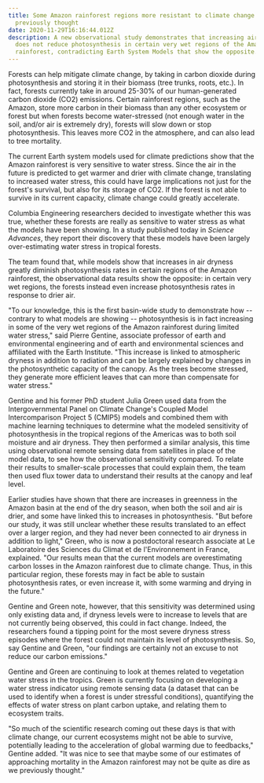 ```yaml
---
title: Some Amazon rainforest regions more resistant to climate change than
  previously thought
date: 2020-11-29T16:16:44.012Z
description: A new observational study demonstrates that increasing air dryness
  does not reduce photosynthesis in certain very wet regions of the Amazon
  rainforest, contradicting Earth System Models that show the opposite.
---
```

<!--StartFragment-->

Forests can help mitigate climate change, by taking in carbon dioxide during photosynthesis and storing it in their biomass (tree trunks, roots, etc.). In fact, forests currently take in around 25-30% of our human-generated carbon dioxide (CO2) emissions. Certain rainforest regions, such as the Amazon, store more carbon in their biomass than any other ecosystem or forest but when forests become water-stressed (not enough water in the soil, and/or air is extremely dry), forests will slow down or stop photosynthesis. This leaves more CO2 in the atmosphere, and can also lead to tree mortality.

The current Earth system models used for climate predictions show that the Amazon rainforest is very sensitive to water stress. Since the air in the future is predicted to get warmer and drier with climate change, translating to increased water stress, this could have large implications not just for the forest's survival, but also for its storage of CO2. If the forest is not able to survive in its current capacity, climate change could greatly accelerate.

Columbia Engineering researchers decided to investigate whether this was true, whether these forests are really as sensitive to water stress as what the models have been showing. In a study published today in *Science Advances*, they report their discovery that these models have been largely over-estimating water stress in tropical forests.

The team found that, while models show that increases in air dryness greatly diminish photosynthesis rates in certain regions of the Amazon rainforest, the observational data results show the opposite: in certain very wet regions, the forests instead even increase photosynthesis rates in response to drier air.

"To our knowledge, this is the first basin-wide study to demonstrate how -- contrary to what models are showing -- photosynthesis is in fact increasing in some of the very wet regions of the Amazon rainforest during limited water stress," said Pierre Gentine, associate professor of earth and environmental engineering and of earth and environmental sciences and affiliated with the Earth Institute. "This increase is linked to atmospheric dryness in addition to radiation and can be largely explained by changes in the photosynthetic capacity of the canopy. As the trees become stressed, they generate more efficient leaves that can more than compensate for water stress."

Gentine and his former PhD student Julia Green used data from the Intergovernmental Panel on Climate Change's Coupled Model Intercomparison Project 5 (CMIP5) models and combined them with machine learning techniques to determine what the modeled sensitivity of photosynthesis in the tropical regions of the Americas was to both soil moisture and air dryness. They then performed a similar analysis, this time using observational remote sensing data from satellites in place of the model data, to see how the observational sensitivity compared. To relate their results to smaller-scale processes that could explain them, the team then used flux tower data to understand their results at the canopy and leaf level.

Earlier studies have shown that there are increases in greenness in the Amazon basin at the end of the dry season, when both the soil and air is drier, and some have linked this to increases in photosynthesis. "But before our study, it was still unclear whether these results translated to an effect over a larger region, and they had never been connected to air dryness in addition to light," Green, who is now a postdoctoral research associate at Le Laboratoire des Sciences du Climat et de l'Environnement in France, explained. "Our results mean that the current models are overestimating carbon losses in the Amazon rainforest due to climate change. Thus, in this particular region, these forests may in fact be able to sustain photosynthesis rates, or even increase it, with some warming and drying in the future."

Gentine and Green note, however, that this sensitivity was determined using only existing data and, if dryness levels were to increase to levels that are not currently being observed, this could in fact change. Indeed, the researchers found a tipping point for the most severe dryness stress episodes where the forest could not maintain its level of photosynthesis. So, say Gentine and Green, "our findings are certainly not an excuse to not reduce our carbon emissions."

Gentine and Green are continuing to look at themes related to vegetation water stress in the tropics. Green is currently focusing on developing a water stress indicator using remote sensing data (a dataset that can be used to identify when a forest is under stressful conditions), quantifying the effects of water stress on plant carbon uptake, and relating them to ecosystem traits.

"So much of the scientific research coming out these days is that with climate change, our current ecosystems might not be able to survive, potentially leading to the acceleration of global warming due to feedbacks," Gentine added. "It was nice to see that maybe some of our estimates of approaching mortality in the Amazon rainforest may not be quite as dire as we previously thought."

<!--EndFragment-->